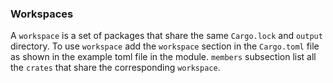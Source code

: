 ### Workspaces
A `workspace` is a set of packages that share the same `Cargo.lock` and `output` directory.
To use `workspace` add the `workspace` section in the `Cargo.toml` file as shown in the 
example toml file in the module. `members` subsection list all the `crates` that share 
the corresponding `workspace`.  